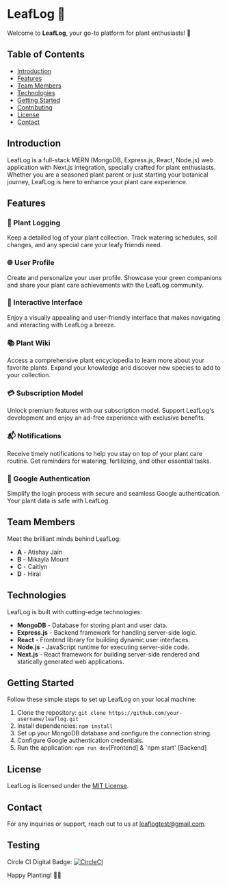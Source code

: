 # LeafLog 🌿

Welcome to **LeafLog**, your go-to platform for plant enthusiasts! 🌱

## Table of Contents
- [Introduction](#introduction)
- [Features](#features)
- [Team Members](#team-members)
- [Technologies](#technologies)
- [Getting Started](#getting-started)
- [Contributing](#contributing)
- [License](#license)
- [Contact](#contact)

## Introduction

LeafLog is a full-stack MERN (MongoDB, Express.js, React, Node.js) web application with Next.js integration, specially crafted for plant enthusiasts. Whether you are a seasoned plant parent or just starting your botanical journey, LeafLog is here to enhance your plant care experience.

## Features

### 🌿 Plant Logging
Keep a detailed log of your plant collection. Track watering schedules, soil changes, and any special care your leafy friends need.

### 🌐 User Profile
Create and personalize your user profile. Showcase your green companions and share your plant care achievements with the LeafLog community.

### 🎨 Interactive Interface
Enjoy a visually appealing and user-friendly interface that makes navigating and interacting with LeafLog a breeze.

### 📚 Plant Wiki
Access a comprehensive plant encyclopedia to learn more about your favorite plants. Expand your knowledge and discover new species to add to your collection.

### 💳 Subscription Model
Unlock premium features with our subscription model. Support LeafLog's development and enjoy an ad-free experience with exclusive benefits.

### 📬 Notifications
Receive timely notifications to help you stay on top of your plant care routine. Get reminders for watering, fertilizing, and other essential tasks.

### 🔐 Google Authentication
Simplify the login process with secure and seamless Google authentication. Your plant data is safe with LeafLog.

## Team Members

Meet the brilliant minds behind LeafLog:

- **A** - Atishay Jain
- **B** - Mikayla Mount
- **C** - Caitlyn
- **D** - Hiral

## Technologies

LeafLog is built with cutting-edge technologies:

- **MongoDB** - Database for storing plant and user data.
- **Express.js** - Backend framework for handling server-side logic.
- **React** - Frontend library for building dynamic user interfaces.
- **Node.js** - JavaScript runtime for executing server-side code.
- **Next.js** - React framework for building server-side rendered and statically generated web applications.

## Getting Started

Follow these simple steps to set up LeafLog on your local machine:

1. Clone the repository: `git clone https://github.com/your-username/leaflog.git`
2. Install dependencies: `npm install`
3. Set up your MongoDB database and configure the connection string.
4. Configure Google authentication credentials.
5. Run the application: `npm run dev`[Frontend] & `npm start' [Backend] 

## License

LeafLog is licensed under the [MIT License](link-to-license).

## Contact

For any inquiries or support, reach out to us at [leaflogtest@gmail.com](mailto:leaflogtest@gmail.com).


## Testing

Circle CI Digital Badge: [![CircleCI](https://circleci.com/gh/circleci/QzRsufw6pYtwMdv2BkLp31.svg?style=svg)](https://app.circleci.com/pipelines/circleci/QzRsufw6pYtwMdv2BkLp31/8SoGqeE27zCz2JRwayZTMa/80)




Happy Planting! 🌿✨

